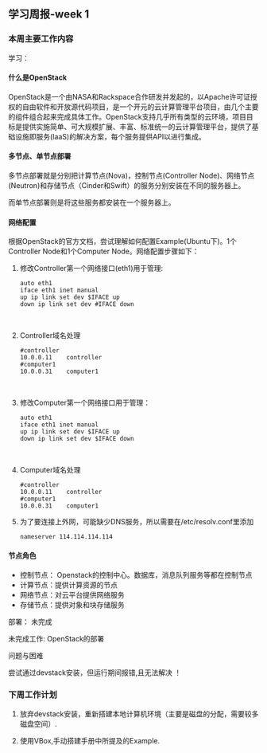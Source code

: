 ## 学习周报-week 1

### 本周主要工作内容

学习：

#### 什么是OpenStack

OpenStack是一个由NASA和Rackspace合作研发并发起的，以Apache许可证授权的自由软件和开放源代码项目，是一个开元的云计算管理平台项目，由几个主要的组件组合起来完成具体工作。OpenStack支持几乎所有类型的云环境，项目目标是提供实施简单、可大规模扩展、丰富、标准统一的云计算管理平台，提供了基础设施即服务(IaaS)的解决方案，每个服务提供API以进行集成。



#### 多节点、单节点部署

多节点部署就是分别把计算节点(Nova)，控制节点(Controller Node)、网络节点(Neutron)和存储节点（Cinder和Swift）的服务分别安装在不同的服务器上。

而单节点部署则是将这些服务都安装在一个服务器上。



#### 网络配置

根据OpenStack的官方文档，尝试理解如何配置Example(Ubuntu下)。1个Controller Node和1个Computer Node。网络配置步骤如下：

1. 修改Controller第一个网络接口(eth1)用于管理:

   ```shell
   auto eth1
   iface eth1 inet manual
   up ip link set dev $IFACE up
   down ip link set dev #IFACE down
   ```

   ​

2. Controller域名处理

   ```shell
   #controller
   10.0.0.11	controller
   #computer1
   10.0.0.31	computer1
   ```

   ​

3. 修改Computer第一个网络接口用于管理：

   ```shell
   auto eth1
   iface eth1 inet manual
   up ip link set dev $IFACE up
   down ip link set dev $IFACE down
   ```

   ​

4. Computer域名处理

   ```shell
   #controller
   10.0.0.11	controller
   #computer1
   10.0.0.31	computer1
   ```

5. 为了要连接上外网，可能缺少DNS服务，所以需要在/etc/resolv.conf里添加

   ```shell
   nameserver 114.114.114.114
   ```



#### 节点角色

- 控制节点： Openstack的控制中心。数据库，消息队列服务等都在控制节点
- 计算节点：提供计算资源的节点
- 网络节点：对云平台提供网络服务
- 存储节点：提供对象和块存储服务

部署： 未完成
    
未完成工作: OpenStack的部署

问题与困难

尝试通过devstack安装，但运行期间报错,且无法解决
   ！[]()

### 下周工作计划
1. 放弃devstack安装，重新搭建本地计算机环境（主要是磁盘的分配，需要较多磁盘空间）.

2. 使用VBox,手动搭建手册中所提及的Example.